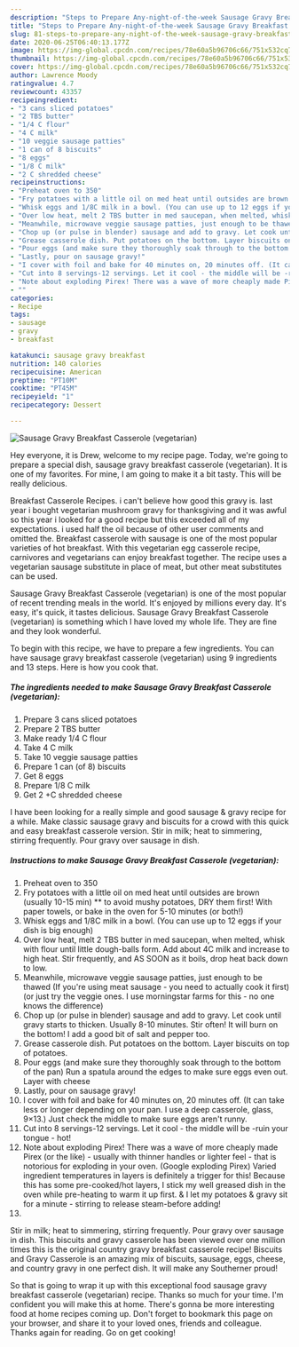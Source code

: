```yaml
---
description: "Steps to Prepare Any-night-of-the-week Sausage Gravy Breakfast Casserole (vegetarian)"
title: "Steps to Prepare Any-night-of-the-week Sausage Gravy Breakfast Casserole (vegetarian)"
slug: 81-steps-to-prepare-any-night-of-the-week-sausage-gravy-breakfast-casserole-vegetarian
date: 2020-06-25T06:40:13.177Z
image: https://img-global.cpcdn.com/recipes/78e60a5b96706c66/751x532cq70/sausage-gravy-breakfast-casserole-vegetarian-recipe-main-photo.jpg
thumbnail: https://img-global.cpcdn.com/recipes/78e60a5b96706c66/751x532cq70/sausage-gravy-breakfast-casserole-vegetarian-recipe-main-photo.jpg
cover: https://img-global.cpcdn.com/recipes/78e60a5b96706c66/751x532cq70/sausage-gravy-breakfast-casserole-vegetarian-recipe-main-photo.jpg
author: Lawrence Moody
ratingvalue: 4.7
reviewcount: 43357
recipeingredient:
- "3 cans sliced potatoes"
- "2 TBS butter"
- "1/4 C flour"
- "4 C milk"
- "10 veggie sausage patties"
- "1 can of 8 biscuits"
- "8 eggs"
- "1/8 C milk"
- "2 C shredded cheese"
recipeinstructions:
- "Preheat oven to 350"
- "Fry potatoes with a little oil on med heat until outsides are brown (usually 10-15 min) ** to avoid mushy potatoes, DRY them first! With paper towels, or bake in the oven for 5-10 minutes (or both!)"
- "Whisk eggs and 1/8C milk in a bowl. (You can use up to 12 eggs if your dish is big enough)"
- "Over low heat, melt 2 TBS butter in med saucepan, when melted, whisk with flour until little dough-balls form. Add about 4C milk and increase to high heat. Stir frequently, and AS SOON as it boils, drop heat back down to low."
- "Meanwhile, microwave veggie sausage patties, just enough to be thawed (If you&#39;re using meat sausage - you need to actually cook it first) (or just try the veggie ones. I use morningstar farms for this - no one knows the difference)"
- "Chop up (or pulse in blender) sausage and add to gravy. Let cook until gravy starts to thicken. Usually 8-10 minutes. Stir often! It will burn on the bottom! I add a good bit of salt and pepper too."
- "Grease casserole dish. Put potatoes on the bottom. Layer biscuits on top of potatoes."
- "Pour eggs (and make sure they thoroughly soak through to the bottom of the pan) Run a spatula around the edges to make sure eggs even out. Layer with cheese"
- "Lastly, pour on sausage gravy!"
- "I cover with foil and bake for 40 minutes on, 20 minutes off. (It can take less or longer depending on your pan. I use a deep casserole, glass, 9×13.) Just check the middle to make sure eggs aren&#39;t runny."
- "Cut into 8 servings-12 servings. Let it cool - the middle will be -ruin your tongue - hot!"
- "Note about exploding Pirex! There was a wave of more cheaply made Pirex (or the like) - usually with thinner handles or lighter feel - that is notorious for exploding in your oven. (Google exploding Pirex) Varied ingredient temperatures in layers is definitely a trigger for this! Because this has some pre-cooked/hot layers, I stick my well greased dish in the oven while pre-heating to warm it up first. &amp; I let my potatoes &amp; gravy sit for a minute - stirring to release steam-before adding!"
- ""
categories:
- Recipe
tags:
- sausage
- gravy
- breakfast

katakunci: sausage gravy breakfast 
nutrition: 140 calories
recipecuisine: American
preptime: "PT10M"
cooktime: "PT45M"
recipeyield: "1"
recipecategory: Dessert

---
```



![Sausage Gravy Breakfast Casserole (vegetarian)](https://img-global.cpcdn.com/recipes/78e60a5b96706c66/751x532cq70/sausage-gravy-breakfast-casserole-vegetarian-recipe-main-photo.jpg)

Hey everyone, it is Drew, welcome to my recipe page. Today, we're going to prepare a special dish, sausage gravy breakfast casserole (vegetarian). It is one of my favorites. For mine, I am going to make it a bit tasty. This will be really delicious.

Breakfast Casserole Recipes. i can&#39;t believe how good this gravy is. last year i bought vegetarian mushroom gravy for thanksgiving and it was awful so this year i looked for a good recipe but this exceeded all of my expectations. i used half the oil because of other user comments and omitted the. Breakfast casserole with sausage is one of the most popular varieties of hot breakfast. With this vegetarian egg casserole recipe, carnivores and vegetarians can enjoy breakfast together. The recipe uses a vegetarian sausage substitute in place of meat, but other meat substitutes can be used.

Sausage Gravy Breakfast Casserole (vegetarian) is one of the most popular of recent trending meals in the world. It's enjoyed by millions every day. It's easy, it's quick, it tastes delicious. Sausage Gravy Breakfast Casserole (vegetarian) is something which I have loved my whole life. They are fine and they look wonderful.


To begin with this recipe, we have to prepare a few ingredients. You can have sausage gravy breakfast casserole (vegetarian) using 9 ingredients and 13 steps. Here is how you cook that.

<!--inarticleads1-->

##### The ingredients needed to make Sausage Gravy Breakfast Casserole (vegetarian):

1. Prepare 3 cans sliced potatoes
1. Prepare 2 TBS butter
1. Make ready 1/4 C flour
1. Take 4 C milk
1. Take 10 veggie sausage patties
1. Prepare 1 can (of 8) biscuits
1. Get 8 eggs
1. Prepare 1/8 C milk
1. Get 2 +C shredded cheese


I have been looking for a really simple and good sausage &amp; gravy recipe for a while. Make classic sausage gravy and biscuits for a crowd with this quick and easy breakfast casserole version. Stir in milk; heat to simmering, stirring frequently. Pour gravy over sausage in dish. 

<!--inarticleads2-->

##### Instructions to make Sausage Gravy Breakfast Casserole (vegetarian):

1. Preheat oven to 350
1. Fry potatoes with a little oil on med heat until outsides are brown (usually 10-15 min) ** to avoid mushy potatoes, DRY them first! With paper towels, or bake in the oven for 5-10 minutes (or both!)
1. Whisk eggs and 1/8C milk in a bowl. (You can use up to 12 eggs if your dish is big enough)
1. Over low heat, melt 2 TBS butter in med saucepan, when melted, whisk with flour until little dough-balls form. Add about 4C milk and increase to high heat. Stir frequently, and AS SOON as it boils, drop heat back down to low.
1. Meanwhile, microwave veggie sausage patties, just enough to be thawed (If you&#39;re using meat sausage - you need to actually cook it first) (or just try the veggie ones. I use morningstar farms for this - no one knows the difference)
1. Chop up (or pulse in blender) sausage and add to gravy. Let cook until gravy starts to thicken. Usually 8-10 minutes. Stir often! It will burn on the bottom! I add a good bit of salt and pepper too.
1. Grease casserole dish. Put potatoes on the bottom. Layer biscuits on top of potatoes.
1. Pour eggs (and make sure they thoroughly soak through to the bottom of the pan) Run a spatula around the edges to make sure eggs even out. Layer with cheese
1. Lastly, pour on sausage gravy!
1. I cover with foil and bake for 40 minutes on, 20 minutes off. (It can take less or longer depending on your pan. I use a deep casserole, glass, 9×13.) Just check the middle to make sure eggs aren&#39;t runny.
1. Cut into 8 servings-12 servings. Let it cool - the middle will be -ruin your tongue - hot!
1. Note about exploding Pirex! There was a wave of more cheaply made Pirex (or the like) - usually with thinner handles or lighter feel - that is notorious for exploding in your oven. (Google exploding Pirex) Varied ingredient temperatures in layers is definitely a trigger for this! Because this has some pre-cooked/hot layers, I stick my well greased dish in the oven while pre-heating to warm it up first. &amp; I let my potatoes &amp; gravy sit for a minute - stirring to release steam-before adding!
1. 


Stir in milk; heat to simmering, stirring frequently. Pour gravy over sausage in dish. This biscuits and gravy casserole has been viewed over one million times this is the original country gravy breakfast casserole recipe! Biscuits and Gravy Casserole is an amazing mix of biscuits, sausage, eggs, cheese, and country gravy in one perfect dish. It will make any Southerner proud! 

So that is going to wrap it up with this exceptional food sausage gravy breakfast casserole (vegetarian) recipe. Thanks so much for your time. I'm confident you will make this at home. There's gonna be more interesting food at home recipes coming up. Don't forget to bookmark this page on your browser, and share it to your loved ones, friends and colleague. Thanks again for reading. Go on get cooking!
